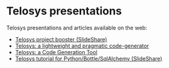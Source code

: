 # Telosys presentations

Telosys presentations and articles available on the web:

* [Telosys project booster \(SlideShare\)](https://fr.slideshare.net/lguerin/telosys-project-booster-paris-open-source-summit-2019)
* [Telosys: a lightweight and pragmatic code-generator](https://modeling-languages.com/telosys-tools-the-concept-of-lightweight-model-for-code-generation/)
* [Telosys: a Code Generation Tool](https://tomassetti.me/telosys-code-generation-tool/)
* [Telosys tutorial for Python/Bottle/SqlAlchemy \(SlideShare\)](https://fr.slideshare.net/lguerin/telosys-tutorial-code-generation-for-a-python-web-application-based-on-bottle-and-sqlalchemy)






